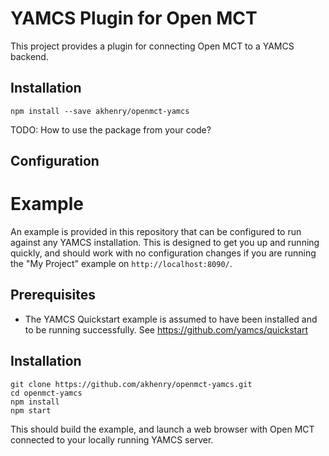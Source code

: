 # YAMCS Plugin for Open MCT
This project provides a plugin for connecting Open MCT to a YAMCS backend.

## Installation
```
npm install --save akhenry/openmct-yamcs
```
TODO: How to use the package from your code?

## Configuration

# Example

An example is provided in this repository that can be configured to run against any YAMCS installation. This is designed to get you up and running quickly, and should work with no configuration changes if you are running the "My Project" example on `http://localhost:8090/`.

## Prerequisites
* The YAMCS Quickstart example is assumed to have been installed and to be running successfully. See https://github.com/yamcs/quickstart

## Installation
```
git clone https://github.com/akhenry/openmct-yamcs.git
cd openmct-yamcs
npm install
npm start
```

This should build the example, and launch a web browser with Open MCT connected to your locally running YAMCS server.